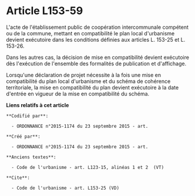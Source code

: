 # Article L153-59

L'acte de l'établissement public de coopération intercommunale compétent ou de la commune, mettant en compatibilité le plan
local d'urbanisme devient exécutoire dans les conditions définies aux articles L. 153-25 et L. 153-26. 

Dans les autres cas, la décision de mise en compatibilité devient exécutoire dès l'exécution de l'ensemble des formalités de
publication et d'affichage. 

Lorsqu'une déclaration de projet nécessite à la fois une mise en compatibilité du plan local d'urbanisme et du schéma de
cohérence territoriale, la mise en compatibilité du plan devient exécutoire à la date d'entrée en vigueur de la mise en
compatibilité du schéma.

**Liens relatifs à cet article**

	**Codifié par**:

	  - ORDONNANCE n°2015-1174 du 23 septembre 2015 - art.

	**Créé par**:

	  - ORDONNANCE n°2015-1174 du 23 septembre 2015 - art.

	**Anciens textes**:

	  - Code de l'urbanisme - art. L123-15, alinéas 1 et 2  (VT)

	**Cite**:

	  - Code de l'urbanisme - art. L153-25 (VD)
